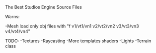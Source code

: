 The Best Studios Engine Source Files

Warns:

-Mesh load only obj files with "f v1/vt1/vn1 v2/vt2/vn2 v3/vt3/vn3 v4/vt4/vn4"

TODO:
-Textures
-Raycasting
-More templates shaders
-Lights
-Terrain class